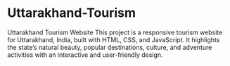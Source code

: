 # Uttarakhand-Tourism
Uttarakhand Tourism Website  This project is a responsive tourism website for Uttarakhand, India, built with HTML, CSS, and JavaScript. It highlights the state’s natural beauty, popular destinations, culture, and adventure activities with an interactive and user-friendly design.
